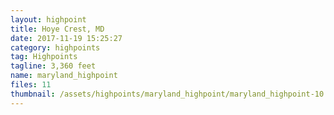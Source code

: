 ```yaml
---
layout: highpoint
title: Hoye Crest, MD
date: 2017-11-19 15:25:27
category: highpoints
tag: Highpoints
tagline: 3,360 feet
name: maryland_highpoint
files: 11
thumbnail: /assets/highpoints/maryland_highpoint/maryland_highpoint-10.jpg
---
```

